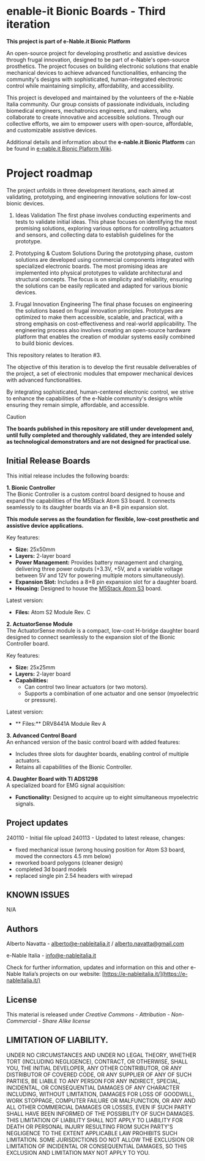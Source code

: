 # enable-it Bionic Boards - Third iteration

**This project is part of e-Nable.it Bionic Platform**

An open-source project for developing prosthetic and assistive devices through frugal innovation, designed to be part of e-Nable's open-source prosthetics. The project focuses on building electronic solutions that enable mechanical devices to achieve advanced functionalities, enhancing the community's designs with sophisticated, human-integrated electronic control while maintaining simplicity, affordability, and accessibility.

This project is developed and maintained by the volunteers of the e-Nable Italia community. Our group consists of passionate individuals, including biomedical engineers, mechatronics engineers, and makers, who collaborate to create innovative and accessible solutions. Through our collective efforts, we aim to empower users with open-source, affordable, and customizable assistive devices.

Additional details and information about the **e-nable.it Bionic Platform** can be found in [e-nable.it Bionic Plaform Wiki](https://dev.e-nableitalia.it/wiki/spaces/enableit/pages/2195549/e-Nable.it+bionic+platform).

# Project roadmap

The project unfolds in three development iterations, each aimed at validating, prototyping, and engineering innovative solutions for low-cost bionic devices.

1. Ideas Validation
The first phase involves conducting experiments and tests to validate initial ideas. This phase focuses on identifying the most promising solutions, exploring various options for controlling actuators and sensors, and collecting data to establish guidelines for the prototype.

2. Prototyping & Custom Solutions
During the prototyping phase, custom solutions are developed using commercial components integrated with specialized electronic boards. The most promising ideas are implemented into physical prototypes to validate architectural and structural concepts. The focus is on simplicity and reliability, ensuring the solutions can be easily replicated and adapted for various bionic devices.

3. Frugal Innovation Engineering
The final phase focuses on engineering the solutions based on frugal innovation principles. Prototypes are optimized to make them accessible, scalable, and practical, with a strong emphasis on cost-effectiveness and real-world applicability. The engineering process also involves creating an open-source hardware platform that enables the creation of modular systems easily combined to build bionic devices.

This repository relates to Iteration #3.

The objective of this iteration is to develop the first reusable deliverables of the project, a set of electronic modules that empower mechanical devices with advanced functionalities. 

By integrating sophisticated, human-centered electronic control, we strive to enhance the capabilities of the e-Nable community's designs while ensuring they remain simple, affordable, and accessible.


> [!CAUTION]
> **The boards published in this repository are still under development and, until fully completed and thoroughly validated, they are intended solely as technological demonstrators and are not designed for practical use.**

## Initial Release Boards

This initial release includes the following boards:

**1. Bionic Controller**  
The Bionic Controller is a custom control board designed to house and expand the capabilities of the M5Stack Atom S3 board. It connects seamlessly to its daughter boards via an 8+8 pin expansion slot.

**This module serves as the foundation for flexible, low-cost prosthetic and assistive device applications.**

Key features:  
- **Size:** 25x50mm  
- **Layers:** 2-layer board  
- **Power Management:** Provides battery management and charging, delivering three power outputs (+3.3V, +5V, and a variable voltage between 5V and 12V for powering multiple motors simultaneously).  
- **Expansion Slot:** Includes a 8+8 pin expansion slot for a daughter board.  
- **Housing:** Designed to house the [M5Stack Atom S3](https://docs.m5stack.com/en/core/AtomS3) board.  

Latest version:
- **Files:** Atom S2 Module Rev. C

**2. ActuatorSense Module**  
The ActuatorSense module is a compact, low-cost H-bridge daughter board designed to connect seamlessly to the expansion slot of the Bionic Controller board.

Key features:  
- **Size:** 25x25mm  
- **Layers:** 2-layer board  
- **Capabilities:**  
  - Can control two linear actuators (or two motors).  
  - Supports a combination of one actuator and one sensor (myoelectric or pressure). 

Latest version:
- ** Files:** DRV8441A Module Rev A  

**3. Advanced Control Board**  
An enhanced version of the basic control board with added features:  
- Includes three slots for daughter boards, enabling control of multiple actuators.  
- Retains all capabilities of the Bionic Controller.  

**4. Daughter Board with TI ADS1298**  
A specialized board for EMG signal acquisition:  
- **Functionality:** Designed to acquire up to eight simultaneous myoelectric signals.


## Project updates
240110 - Initial file upload
240113 - Updated to latest release, changes:
- fixed mechanical issue (wrong housing position for Atom S3 board, moved the connectors 4.5 mm below)
- reworked board polygons (cleaner design)
- completed 3d board models
- replaced single pin 2.54 headers with wirepad

## KNOWN ISSUES

N/A

## Authors

Alberto Navatta - alberto@e-nableitalia.it / alberto.navatta@gmail.com

e-Nable Italia - info@e-nableitalia.it 

Check for further information, updates and information on this and other e-Nable Italia’s projects on our website: [https://e-nableitalia.it/](https://e-nableitalia.it/)

## License

This material is released under *Creative Commons - Attribution - Non-Commercial - Share Alike license*

## LIMITATION OF LIABILITY.
UNDER NO CIRCUMSTANCES AND UNDER NO LEGAL THEORY, WHETHER TORT (INCLUDING NEGLIGENCE), CONTRACT, OR OTHERWISE, SHALL YOU, THE INITIAL DEVELOPER, ANY OTHER CONTRIBUTOR, OR ANY DISTRIBUTOR OF COVERED CODE, OR ANY SUPPLIER OF ANY OF SUCH PARTIES, BE LIABLE TO ANY PERSON FOR ANY INDIRECT, SPECIAL, INCIDENTAL, OR CONSEQUENTIAL DAMAGES OF ANY CHARACTER INCLUDING, WITHOUT LIMITATION, DAMAGES FOR LOSS OF GOODWILL, WORK STOPPAGE, COMPUTER FAILURE OR MALFUNCTION, OR ANY AND ALL OTHER COMMERCIAL DAMAGES OR LOSSES, EVEN IF SUCH PARTY SHALL HAVE BEEN INFORMED OF THE POSSIBILITY OF SUCH DAMAGES. THIS LIMITATION OF LIABILITY SHALL NOT APPLY TO LIABILITY FOR DEATH OR PERSONAL INJURY RESULTING FROM SUCH PARTY'S NEGLIGENCE TO THE EXTENT APPLICABLE LAW PROHIBITS SUCH LIMITATION. SOME JURISDICTIONS DO NOT ALLOW THE EXCLUSION OR LIMITATION OF INCIDENTAL OR CONSEQUENTIAL DAMAGES, SO THIS EXCLUSION AND LIMITATION MAY NOT APPLY TO YOU.
